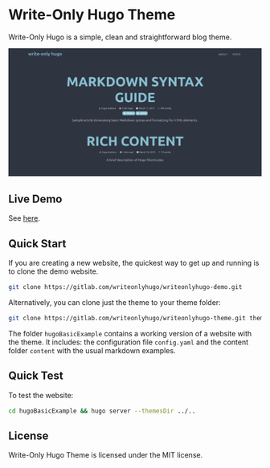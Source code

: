 # Write-Only Hugo Theme

Write-Only Hugo is a simple, clean and straightforward blog theme.

![Screenshot](https://github.com/writeonlycode/writeonlyhugo/blob/d82bde738e5db41b776b71faace560f1a8e4ff95/images/screenshot.png?raw=true)

## Live Demo

See [here](https://writeonlyhugo.gitlab.io/writeonlyhugo-demo/).

## Quick Start

If you are creating a new website, the quickest way to get up and running is to
clone the demo website.

```bash
git clone https://gitlab.com/writeonlyhugo/writeonlyhugo-demo.git
```

Alternatively, you can clone just the theme to your theme folder:

```bash
git clone https://gitlab.com/writeonlyhugo/writeonlyhugo-theme.git themes/up-business-theme
```

The folder `hugoBasicExample` contains a working version of a website with the
theme. It includes: the configuration file `config.yaml` and the content folder
`content` with the usual markdown examples.

## Quick Test

To test the website:

```bash
cd hugoBasicExample && hugo server --themesDir ../..
```

## License 

Write-Only Hugo Theme is licensed under the MIT license.
